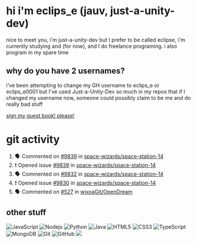 # hi i'm eclips_e (jauv, just-a-unity-dev)
nice to meet you, i'm just-a-unity-dev but I prefer to be called eclipse, i'm currently studying and (for now), and I do freelance programing. i also program in my spare time

## why do you have 2 usernames?
i've been attempting to change my GH username to eclips_e or eclips_e0001 but I've used Just-a-Unity-Dev so much in my repos that if I changed my username now, someone could possibly claim to be me and do really bad stuff

[sign my guest book! please!](https://github.com/Just-a-Unity-Dev/Just-a-Unity-Dev/issues/new?&body=Sign%20my%20guest%20book%20by%20placing%20your%20name%20in%20the%20title,%20how%27d%20you%20get%20to%20this%20page%20and%20why?%20Don%27t%20forget%20you%20have%20an%20entire%20notebook%20in%20your%20hands!)


# git activity
<!--START_SECTION:activity-->
1. 🗣 Commented on [#9839](https://github.com/space-wizards/space-station-14/issues/9839) in [space-wizards/space-station-14](https://github.com/space-wizards/space-station-14)
2. ❗️ Opened issue [#9839](https://github.com/space-wizards/space-station-14/issues/9839) in [space-wizards/space-station-14](https://github.com/space-wizards/space-station-14)
3. 🗣 Commented on [#9832](https://github.com/space-wizards/space-station-14/issues/9832) in [space-wizards/space-station-14](https://github.com/space-wizards/space-station-14)
4. ❗️ Opened issue [#9830](https://github.com/space-wizards/space-station-14/issues/9830) in [space-wizards/space-station-14](https://github.com/space-wizards/space-station-14)
5. 🗣 Commented on [#527](https://github.com/wixoaGit/OpenDream/issues/527) in [wixoaGit/OpenDream](https://github.com/wixoaGit/OpenDream)
<!--END_SECTION:activity-->

## other stuff

![JavaScript](https://img.shields.io/badge/-JavaScript-black?style=flat-square&logo=javascript)
![Nodejs](https://img.shields.io/badge/-Nodejs-black?style=flat-square&logo=Node.js)
![Python](https://img.shields.io/badge/-Python-black?style=flat-square&logo=Python)
![Java](https://img.shields.io/badge/-java-E34A86?style=flat-square&logo=java)
![HTML5](https://img.shields.io/badge/-HTML5-E34F26?style=flat-square&logo=html5&logoColor=white)
![CSS3](https://img.shields.io/badge/-CSS3-1572B6?style=flat-square&logo=css3)
![TypeScript](https://img.shields.io/badge/-TypeScript-007ACC?style=flat-square&logo=typescript)
![MongoDB](https://img.shields.io/badge/-MongoDB-black?style=flat-square&logo=mongodb)
![Git](https://img.shields.io/badge/-Git-black?style=flat-square&logo=git)
![GitHub](https://img.shields.io/badge/-GitHub-181717?style=flat-square&logo=github)
![](https://github-profile-summary-cards.vercel.app/api/cards/profile-details?username=Just-a-Unity-Dev&theme=solarized_dark)
